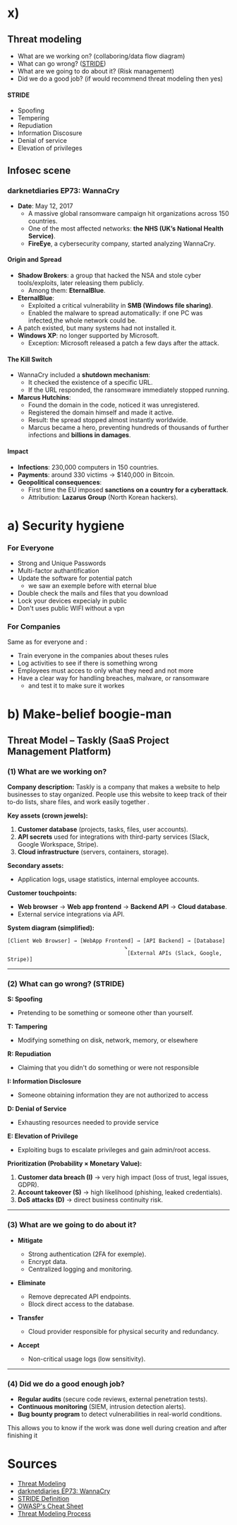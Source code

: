 # x)

## Threat modeling
 - What are we working on? (collaboring/data flow diagram)
 - What can go wrong? ([STRIDE](#stride))
 - What are we going to do about it? (Risk management)
 - Did we do a good job? (if would recommend threat modeling then yes)

#### STRIDE
- Spoofing
- Tempering
- Repudiation
- Information Discosure
- Denial of service
- Elevation of privileges

## Infosec scene
### darknetdiaries EP73: WannaCry
- **Date**: May 12, 2017  
  - A massive global ransomware campaign hit organizations across 150 countries.
  - One of the most affected networks: **the NHS (UK’s National Health Service)**.
  - **FireEye**, a cybersecurity company, started analyzing WannaCry.
#### Origin and Spread
- **Shadow Brokers**: a group that hacked the NSA and stole cyber tools/exploits, later releasing them publicly.
  - Among them: **EternalBlue**.
- **EternalBlue**:
  - Exploited a critical vulnerability in **SMB (Windows file sharing)**.
  - Enabled the malware to spread automatically: if one PC was infected,the whole network could be.
- A patch existed, but many systems had not installed it.
- **Windows XP**: no longer supported by Microsoft.
  - Exception: Microsoft released a patch a few days after the attack.
#### The Kill Switch
- WannaCry included a **shutdown mechanism**:
  - It checked the existence of a specific URL.
  - If the URL responded, the ransomware immediately stopped running.
- **Marcus Hutchins**:
  - Found the domain in the code, noticed it was unregistered.
  - Registered the domain himself and made it active.
  - Result: the spread stopped almost instantly worldwide.
  - Marcus became a hero, preventing hundreds of thousands of further infections and **billions in damages**.
#### Impact
- **Infections**: 230,000 computers in 150 countries.
- **Payments**: around 330 victims → $140,000 in Bitcoin.
- **Geopolitical consequences**:
  - First time the EU imposed **sanctions on a country for a cyberattack**.
  - Attribution: **Lazarus Group** (North Korean hackers).

# a) Security hygiene
### For Everyone
- Strong and Unique Passwords
- Multi-factor authantification
- Update the software for potential patch
    - we saw an exemple before with eternal blue
- Double check the mails and files that you download
- Lock your devices expecialy in public
- Don't uses public WIFI without a vpn

### For Companies
Same as for everyone and :
- Train everyone in the companies about theses rules
- Log activities to see if there is something wrong
- Employees must acces to only what they need and not more
- Have a clear way for handling breaches, malware, or ransomware 
    - and test it to make sure it workes

# b) Make-belief boogie-man

## **Threat Model – Taskly (SaaS Project Management Platform)**

### (1) What are we working on?

**Company description:**
Taskly is a company that makes a website to help businesses to stay organized. People use this website to keep track of their to-do lists, share files, and work easily together .

**Key assets (crown jewels):**

1. **Customer database** (projects, tasks, files, user accounts).
2. **API secrets** used for integrations with third-party services (Slack, Google Workspace, Stripe).
3. **Cloud infrastructure** (servers, containers, storage).

**Secondary assets:**

* Application logs, usage statistics, internal employee accounts.

**Customer touchpoints:**

* **Web browser** → **Web app frontend** → **Backend API** → **Cloud database**.
* External service integrations via API.

**System diagram (simplified):**

```
[Client Web Browser] → [WebApp Frontend] → [API Backend] → [Database]
                                     ↘
                                      [External APIs (Slack, Google, Stripe)]
```

---

### (2) What can go wrong? (STRIDE)

**S: Spoofing**

* Pretending to be something or someone other than yourself.

**T: Tampering**

* Modifying something on disk, network, memory, or elsewhere 

**R: Repudiation**

* Claiming that you didn't do something or were not responsible

**I: Information Disclosure**

* Someone obtaining information they are not authorized to access 

**D: Denial of Service**

* Exhausting resources needed to provide service 

**E: Elevation of Privilege**

* Exploiting bugs to escalate privileges and gain admin/root access.

**Prioritization (Probability × Monetary Value):**

1. **Customer data breach (I)** → very high impact (loss of trust, legal issues, GDPR).
2. **Account takeover (S)** → high likelihood (phishing, leaked credentials).
3. **DoS attacks (D)** → direct business continuity risk.

---

### (3) What are we going to do about it?

* **Mitigate**

  * Strong authentication (2FA for exemple).
  * Encrypt data.
  * Centralized logging and monitoring.

* **Eliminate**

  * Remove deprecated API endpoints.
  * Block direct access to the database.

* **Transfer**

  * Cloud provider responsible for physical security and redundancy.

* **Accept**

  * Non-critical usage logs (low sensitivity).

---

### (4) Did we do a good enough job?

* **Regular audits** (secure code reviews, external penetration tests).
* **Continuous monitoring** (SIEM, intrusion detection alerts).
* **Bug bounty program** to detect vulnerabilities in real-world conditions.
  
This allows you to know if the work was done well during creation and after finishing it

# Sources

 - [Threat Modeling](https://www.youtube.com/playlist?list=PLCVhBqLDKoOOZqKt74QI4pbDUnXSQo0nf)
 - [darknetdiaries EP73: WannaCry](https://darknetdiaries.com/transcript/73/)
 - [STRIDE Definition](https://en.wikipedia.org/wiki/STRIDE_model)
 - [OWASP's Cheat Sheet](https://cheatsheetseries.owasp.org/cheatsheets/Threat_Modeling_Cheat_Sheet.html)
 - [Threat Modeling Process](https://owasp.org/www-community/Threat_Modeling_Process)
